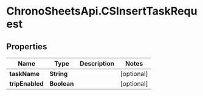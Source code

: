 # ChronoSheetsApi.CSInsertTaskRequest

## Properties
Name | Type | Description | Notes
------------ | ------------- | ------------- | -------------
**taskName** | **String** |  | [optional] 
**tripEnabled** | **Boolean** |  | [optional] 


